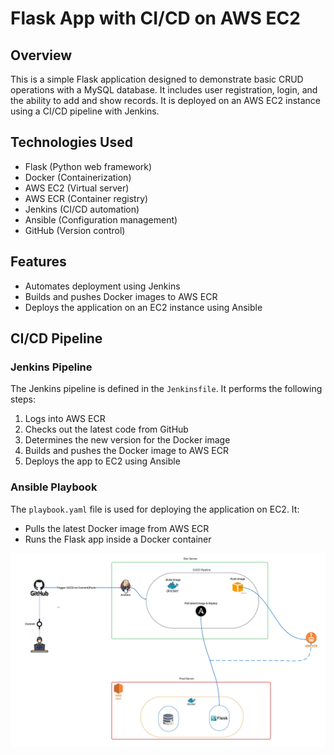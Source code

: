 # Flask App with CI/CD on AWS EC2

## Overview

This is a simple Flask application designed to demonstrate basic CRUD operations with a MySQL database. It includes user registration, login, and the ability to add and show records. It is deployed on an AWS EC2 instance using a CI/CD pipeline with Jenkins.

## Technologies Used

- Flask (Python web framework)
- Docker (Containerization)
- AWS EC2 (Virtual server)
- AWS ECR (Container registry)
- Jenkins (CI/CD automation)
- Ansible (Configuration management)
- GitHub (Version control)

## Features

- Automates deployment using Jenkins
- Builds and pushes Docker images to AWS ECR
- Deploys the application on an EC2 instance using Ansible


## CI/CD Pipeline

### Jenkins Pipeline

The Jenkins pipeline is defined in the `Jenkinsfile`. It performs the following steps:

1. Logs into AWS ECR
2. Checks out the latest code from GitHub
3. Determines the new version for the Docker image
4. Builds and pushes the Docker image to AWS ECR
5. Deploys the app to EC2 using Ansible

### Ansible Playbook

The `playbook.yaml` file is used for deploying the application on EC2. It:

- Pulls the latest Docker image from AWS ECR
- Runs the Flask app inside a Docker container

![image_alt](https://github.com/M-Hamza-dost/flask/blob/af2cd3861ed0e22f2607f0418f7d3f3661e2c87f/screenshot.jpeg)

